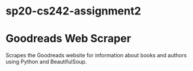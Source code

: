 # sp20-cs242-assignment2

# Goodreads Web Scraper

Scrapes the Goodreads website for information about books and authors using
Python and BeautifulSoup.

